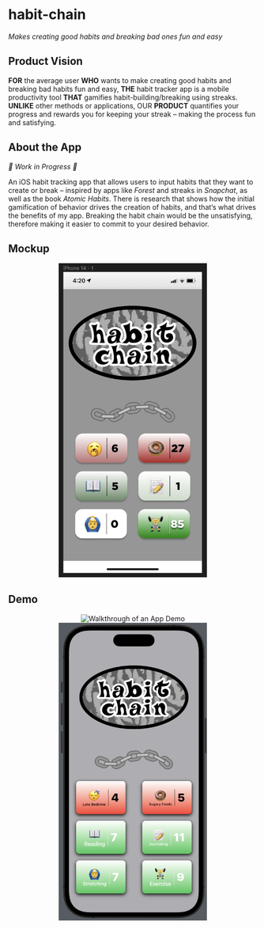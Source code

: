 # habit-chain
<i>Makes creating good habits and breaking bad ones fun and easy</i>

## Product Vision
<p>
<b>FOR</b> the average user <b>WHO</b> wants to make creating good habits and breaking bad habits fun and easy, <b>THE</b> habit tracker app is a mobile productivity tool <b>THAT</b> gamifies habit-building/breaking using streaks. <b>UNLIKE</b> other methods or applications, OUR <b>PRODUCT</b> quantifies your progress and rewards you for keeping your streak – making the process fun and satisfying.
</p>

## About the App
<i>🔨 Work in Progress 🔨</i>
<p>
  An iOS habit tracking app that allows users to input habits that they want to create or break – inspired by apps like <i>Forest</i> and streaks in <i>Snapchat</i>, as well as the book <i>Atomic Habits</i>. 
  There is research that shows how the initial gamification of behavior drives the creation of habits, and that’s what drives the benefits of my app. Breaking the habit chain would be the unsatisfying, therefore making it easier to commit to your desired behavior.
</p>

## Mockup
<div align="center">
  <img width="300" src="mockups/habit-chain-original-mockup.png" alt="Habit Chain's App Mockup">
</div>

## Demo
<div align="center">
  <img width="300" src="mockups/habit-chain-demo.gif" alt="Walkthrough of an App Demo">
  <img width="300" src="mockups/habit-chain-demo.png" alt="Screenshot of an App Demo">
</div>

